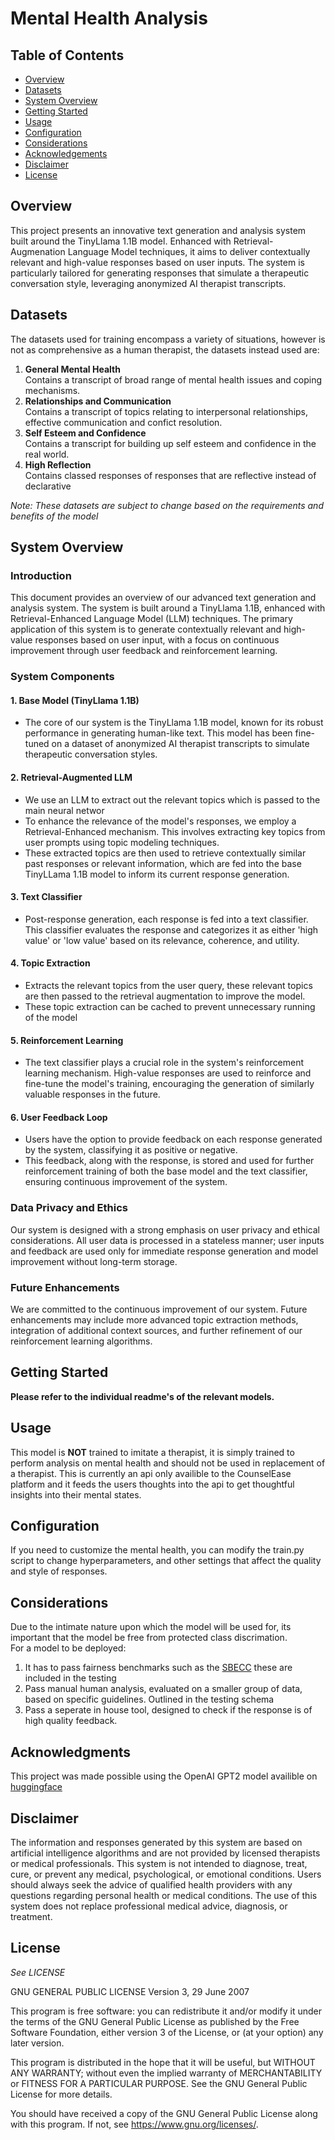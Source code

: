 # Mental Health Analysis

## Table of Contents

- [Overview](#overview)
- [Datasets](#datasets)
- [System Overview](#system-overview)
- [Getting Started](#getting-started)
- [Usage](#usage)
- [Configuration](#configuration)
- [Considerations](#considerations)
- [Acknowledgements](#acknowledgments)
- [Disclaimer](#disclaimer)
- [License](#license)

## Overview

This project presents an innovative text generation and analysis system built around the TinyLlama 1.1B model. Enhanced with Retrieval-Augmenation Language Model techniques, it aims to deliver contextually relevant and high-value responses based on user inputs. The system is particularly tailored for generating responses that simulate a therapeutic conversation style, leveraging anonymized AI therapist transcripts.

## Datasets

The datasets used for training encompass a variety of situations, however is not as comprehensive as a human therapist, the datasets instead used are:
1. **General Mental Health**\
Contains a transcript of broad range of mental health issues and coping mechanisms.
2. **Relationships and Communication**\
Contains a transcript of topics relating to interpersonal relationships, effective communication and confict resolution.
3. **Self Esteem and Confidence**\
Contains a transcript for building up self esteem and confidence in the real world.
4. **High Reflection**\
Contains classed responses of responses that are reflective instead of declarative

*Note: These datasets are subject to change based on the requirements and benefits of the model*


## System Overview

### Introduction

This document provides an overview of our advanced text generation and analysis system. The system is built around a TinyLlama 1.1B, enhanced with Retrieval-Enhanced Language Model (LLM) techniques. The primary application of this system is to generate contextually relevant and high-value responses based on user input, with a focus on continuous improvement through user feedback and reinforcement learning.

### System Components

#### 1. Base Model (TinyLlama 1.1B)

- The core of our system is the TinyLlama 1.1B model, known for its robust performance in generating human-like text. This model has been fine-tuned on a dataset of anonymized AI therapist transcripts to simulate therapeutic conversation styles.

#### 2. Retrieval-Augmented LLM

- We use an LLM to extract out the relevant topics which is passed to the main neural networ
- To enhance the relevance of the model's responses, we employ a Retrieval-Enhanced mechanism. This involves extracting key topics from user prompts using topic modeling techniques.
- These extracted topics are then used to retrieve contextually similar past responses or relevant information, which are fed into the base TinyLLama 1.1B model to inform its current response generation.

#### 3. Text Classifier

- Post-response generation, each response is fed into a text classifier. This classifier evaluates the response and categorizes it as either 'high value' or 'low value' based on its relevance, coherence, and utility.


#### 4. Topic Extraction

- Extracts the relevant topics from the user query, these relevant topics are then passed to the retrieval augmentation to improve the model.
- These topic extraction can be cached to prevent unnecessary running of the model


#### 5. Reinforcement Learning

- The text classifier plays a crucial role in the system's reinforcement learning mechanism. High-value responses are used to reinforce and fine-tune the model's training, encouraging the generation of similarly valuable responses in the future.

#### 6. User Feedback Loop

- Users have the option to provide feedback on each response generated by the system, classifying it as positive or negative.
- This feedback, along with the response, is stored and used for further reinforcement training of both the base model and the text classifier, ensuring continuous improvement of the system.


### Data Privacy and Ethics

Our system is designed with a strong emphasis on user privacy and ethical considerations. All user data is processed in a stateless manner; user inputs and feedback are used only for immediate response generation and model improvement without long-term storage.

### Future Enhancements

We are committed to the continuous improvement of our system. Future enhancements may include more advanced topic extraction methods, integration of additional context sources, and further refinement of our reinforcement learning algorithms.

## Getting Started

**Please refer to the individual readme's of the relevant models.**


## Usage

This model is **NOT** trained to imitate a therapist, it is simply trained to perform analysis on mental health and should not be used in replacement of a therapist. This is currently an api only availible to the CounselEase platform and it feeds the users thoughts into the api to get thoughtful insights into their mental states.

## Configuration

If you need to customize the mental health, you can modify the train.py script to change hyperparameters, and other settings that affect the quality and style of responses.

## Considerations

Due to the intimate nature upon which the model will be used for, its important that the model be free from protected class discrimation.\
For a model to be deployed:
1. It has to pass fairness benchmarks such as the [SBECC](https://arxiv.org/pdf/2112.14168.pdf) these are included in the testing
2. Pass manual human analysis, evaluated on a smaller group of data, based on specific guidelines. Outlined in the testing schema
3. Pass a seperate in house tool, designed to check if the response is of high quality feedback.


## Acknowledgments

This project was made possible using the OpenAI GPT2 model availible on [huggingface](https://huggingface.co/gpt2)


## Disclaimer

The information and responses generated by this system are based on artificial intelligence algorithms and are not provided by licensed therapists or medical professionals. This system is not intended to diagnose, treat, cure, or prevent any medical, psychological, or emotional conditions. Users should always seek the advice of qualified health providers with any questions regarding personal health or medical conditions. The use of this system does not replace professional medical advice, diagnosis, or treatment.



## License
*See LICENSE*

GNU GENERAL PUBLIC LICENSE
Version 3, 29 June 2007


This program is free software: you can redistribute it and/or modify
it under the terms of the GNU General Public License as published by
the Free Software Foundation, either version 3 of the License, or
(at your option) any later version.

This program is distributed in the hope that it will be useful,
but WITHOUT ANY WARRANTY; without even the implied warranty of
MERCHANTABILITY or FITNESS FOR A PARTICULAR PURPOSE.  See the
GNU General Public License for more details.

You should have received a copy of the GNU General Public License
along with this program.  If not, see <https://www.gnu.org/licenses/>.

